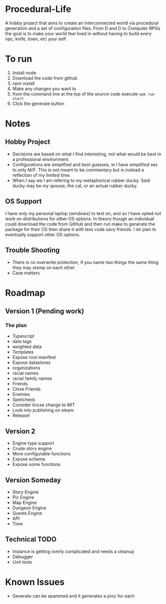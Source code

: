 # Procedural-Life

A hobby project that aims to create an interconnected world via procedural generation and a set of configuration files. From D and D to Computer RPGs the goal is to make your world feel lived in without having to build every npc, knife, town, etc your self.

# To run

1. Install node
1. Download the code from github
1. npm install
1. Make any changes you want to
1. from the command line at the top of the source code execute `npm run start`
1. Click the generate button

# Notes

## Hobby Project

- Decisions are based on what I find interesting, not what would be best in a professional environment.
- Configurations are simplified and best guesses, ie I have simplified sex to only M/F. This is not meant to be commentary but is instead a reflection of my limited time.
- When I say we I am refering to my metaphorical rubber ducky. Said ducky may be my spouse, the cat, or an actual rubber ducky.

## OS Support

I have only my personal laptop (windows) to test on, and so I have opted not work on distributions for other OS options. In theory though an individual could download the code from GitHub and then run make to generate the package for their OS then share it with less code savy friends. I do plan to eventually support other OS options.

## Trouble Shooting

- There is no overwrite protection, if you name two things the same thing they may stomp on each other
- Case matters

# Roadmap

## Version 1 (Pending work)

### The plan

- Typescript
- data tags
- weighted data
- Templates
- Expose root manifest
- Expose datastores
- organizations
- racial names
- racial family names
- Friends
- Close Friends
- Enemies
- Spellcheck
- Consider lincse change to MIT
- Look into publishing on steam
- Release!

## Version 2

- Engine type support
- Crude story engine
- More configurable functions
- Expose schema
- Expose some functions

## Version Someday

- Story Engine
- Pic Engine
- Map Engine
- Dungeon Engine
- Quests Engine
- API
- Time

## Technical TODO

- Instance is getting overly complicated and needs a cleanup
- Debugger
- Unit tests

# Known Issues

- Generate can be spammed and it generates a proc for each